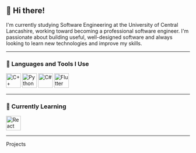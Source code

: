 ## 👋 Hi there!

I'm currently studying Software Engineering at the University of Central Lancashire, working toward becoming a professional software engineer. I'm passionate about building useful, well-designed software and always looking to learn new technologies and improve my skills.

---

### 🧰 Languages and Tools I Use

<p align="left">
  <img src="https://cdn.jsdelivr.net/gh/devicons/devicon/icons/cplusplus/cplusplus-original.svg" height="40" alt="C++" />
  <img src="https://cdn.jsdelivr.net/gh/devicons/devicon/icons/python/python-original.svg" height="40" alt="Python" />
  <img src="https://cdn.jsdelivr.net/gh/devicons/devicon/icons/csharp/csharp-original.svg" height="40" alt="C#" />
  <img src="https://cdn.jsdelivr.net/gh/devicons/devicon/icons/flutter/flutter-original.svg" height="40" alt="Flutter" />
</p>

---

### 🌱 Currently Learning

<p align="left">
  <img src="https://cdn.jsdelivr.net/gh/devicons/devicon/icons/react/react-original.svg" height="40" alt="React" />
</p>



---

Projects


